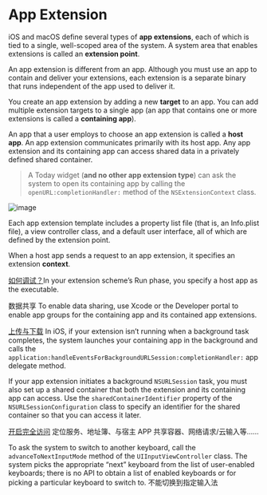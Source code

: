 # App Extension

iOS and macOS define several types of **app extensions**, each of which is tied to a single, well-scoped area of the system. A system area that enables extensions is called an **extension point**.

An app extension is different from an app. Although you must use an app to contain and deliver your extensions, each extension is a separate binary that runs independent of the app used to deliver it.

You create an app extension by adding a new **target** to an app. You can add multiple extension targets to a single app (an app that contains one or more extensions is called a **containing app**).

An app that a user employs to choose an app extension is called a **host app**. An app extension communicates primarily with its host app. Any app extension and its containing app can access shared data in a privately defined shared container.

> A Today widget (**and no other app extension type**) can ask the system to open its containing app by calling the `openURL:completionHandler:` method of the `NSExtensionContext` class.

![image](https://developer.apple.com/library/archive/documentation/General/Conceptual/ExtensibilityPG/Art/detailed_communication_2x.png)

Each app extension template includes a property list file (that is, an Info.plist file), a view controller class, and a default user interface, all of which are defined by the extension point.

When a host app sends a request to an app extension, it specifies an extension **context**.

[如何调试？](https://developer.apple.com/library/archive/documentation/General/Conceptual/ExtensibilityPG/ExtensionCreation.html#//apple_ref/doc/uid/TP40014214-CH5-SW1)In your extension scheme’s Run phase, you specify a host app as the executable.

数据共享 To enable data sharing, use Xcode or the Developer portal to enable app groups for the containing app and its contained app extensions.

[上传与下载](https://developer.apple.com/library/archive/documentation/General/Conceptual/ExtensibilityPG/ExtensionScenarios.html#//apple_ref/doc/uid/TP40014214-CH21-SW1) In iOS, if your extension isn’t running when a background task completes, the system launches your containing app in the background and calls the `application:handleEventsForBackgroundURLSession:completionHandler:` app delegate method.

If your app extension initiates a background `NSURLSession` task, you must also set up a shared container that both the extension and its containing app can access. Use the `sharedContainerIdentifier` property of the `NSURLSessionConfiguration` class to specify an identifier for the shared container so that you can access it later.

[开启完全访问](https://developer.apple.com/library/archive/documentation/General/Conceptual/ExtensibilityPG/CustomKeyboard.html#//apple_ref/doc/uid/TP40014214-CH16-SW1) 定位服务、地址簿、与宿主 APP 共享容器、网络请求/云输入等……

To ask the system to switch to another keyboard, call the `advanceToNextInputMode` method of the `UIInputViewController` class. The system picks the appropriate “next” keyboard from the list of user-enabled keyboards; there is no API to obtain a list of enabled keyboards or for picking a particular keyboard to switch to. 不能切换到指定输入法
